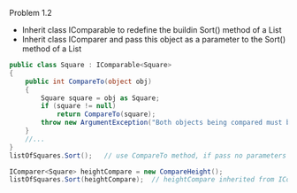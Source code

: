 Problem 1.2

* Inherit class IComparable<T> to redefine the buildin Sort() method of a List<T>
* Inherit class IComparer<T> and pass this object as a parameter to the Sort() method of a List<T>


```csharp
public class Square : IComparable<Square>
{
    public int CompareTo(object obj)
    {
        Square square = obj as Square;
        if (square != null)
            return CompareTo(square);
        throw new ArgumentException("Both objects being compared must be of type Square");
    }
    //...
}
listOfSquares.Sort();   // use CompareTo method, if pass no parameters
```

```csharp
IComparer<Square> heightCompare = new CompareHeight();
listOfSquares.Sort(heightCompare);  // heightCompare inherited from IComparer class and implement compare differently
```




